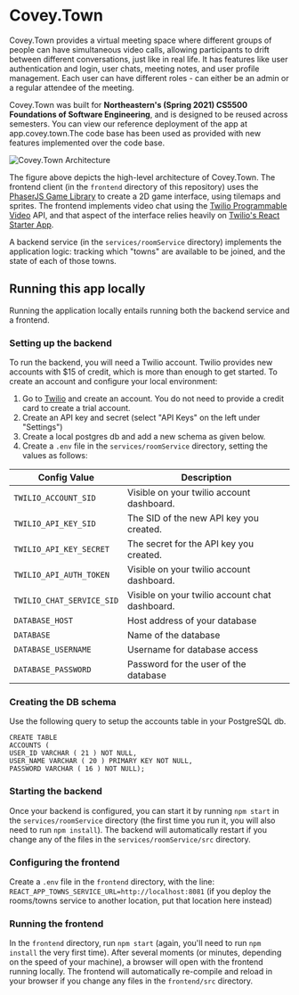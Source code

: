 # Covey.Town

Covey.Town provides a virtual meeting space where different groups of people can have simultaneous video calls, allowing participants to drift between different conversations, just like in real life. It has features like user authentication and login, user chats, meeting notes, and user profile management. Each user can have different roles - can either be an admin or a regular attendee of the meeting.

Covey.Town was built for **Northeastern's (Spring 2021) CS5500 Foundations of Software Engineering**, and is designed to be reused across semesters. You can view our reference deployment of the app at app.covey.town.The code base has been used as provided with new features implemented over the code base.

![Covey.Town Architecture](https://i.imgur.com/lFgT8Rc.png)

The figure above depicts the high-level architecture of Covey.Town.
The frontend client (in the `frontend` directory of this repository) uses the [PhaserJS Game Library](https://phaser.io) to create a 2D game interface, using tilemaps and sprites.
The frontend implements video chat using the [Twilio Programmable Video](https://www.twilio.com/docs/video) API, and that aspect of the interface relies heavily on [Twilio's React Starter App](https://github.com/twilio/twilio-video-app-react).

A backend service (in the `services/roomService` directory) implements the application logic: tracking which "towns" are available to be joined, and the state of each of those towns.

## Running this app locally

Running the application locally entails running both the backend service and a frontend.

### Setting up the backend

To run the backend, you will need a Twilio account. Twilio provides new accounts with $15 of credit, which is more than enough to get started.
To create an account and configure your local environment:

1. Go to [Twilio](https://www.twilio.com/) and create an account. You do not need to provide a credit card to create a trial account.
2. Create an API key and secret (select "API Keys" on the left under "Settings")
3. Create a local postgres db and add a new schema as given below.
4. Create a `.env` file in the `services/roomService` directory, setting the values as follows:

| Config Value              | Description                                    |
| ------------------------- | ---------------------------------------------- |
| `TWILIO_ACCOUNT_SID`      | Visible on your twilio account dashboard.      |
| `TWILIO_API_KEY_SID`      | The SID of the new API key you created.        |
| `TWILIO_API_KEY_SECRET`   | The secret for the API key you created.        |
| `TWILIO_API_AUTH_TOKEN`   | Visible on your twilio account dashboard.      |
| `TWILIO_CHAT_SERVICE_SID` | Visible on your twilio account chat dashboard. |
| `DATABASE_HOST`           | Host address of your database                  |
| `DATABASE`                | Name of the database                           |
| `DATABASE_USERNAME`       | Username for database access                   |
| `DATABASE_PASSWORD`       | Password for the user of the database          |

### Creating the DB schema

Use the following query to setup the accounts table in your PostgreSQL db.

```
CREATE TABLE
ACCOUNTS (
USER_ID VARCHAR ( 21 ) NOT NULL,
USER_NAME VARCHAR ( 20 ) PRIMARY KEY NOT NULL,
PASSWORD VARCHAR ( 16 ) NOT NULL);
```

### Starting the backend

Once your backend is configured, you can start it by running `npm start` in the `services/roomService` directory (the first time you run it, you will also need to run `npm install`).
The backend will automatically restart if you change any of the files in the `services/roomService/src` directory.

### Configuring the frontend

Create a `.env` file in the `frontend` directory, with the line: `REACT_APP_TOWNS_SERVICE_URL=http://localhost:8081` (if you deploy the rooms/towns service to another location, put that location here instead)

### Running the frontend

In the `frontend` directory, run `npm start` (again, you'll need to run `npm install` the very first time). After several moments (or minutes, depending on the speed of your machine), a browser will open with the frontend running locally.
The frontend will automatically re-compile and reload in your browser if you change any files in the `frontend/src` directory.
